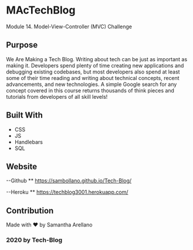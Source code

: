 # MAcTechBlog
Module 14. Model-View-Controller (MVC) Challenge

## Purpose
We Are Making a Tech Blog.
Writing about tech can be just as important as making it. Developers spend plenty of time creating new applications and debugging existing codebases, but most developers also spend at least some of their time reading and writing about technical concepts, recent advancements, and new technologies. A simple Google search for any concept covered in this course returns thousands of think pieces and tutorials from developers of all skill levels!

## Built With
* CSS
* JS
* Handlebars
* SQL

## Website
--Github
** https://sambollano.github.io/Tech-Blog/

--Heroku
** https://techblog3001.herokuapp.com/

## Contribution
Made with ❤️ by Samantha Arellano

### 2020 by Tech-Blog